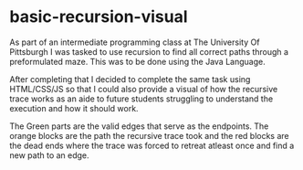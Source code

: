 # basic-recursion-visual
As part of an intermediate programming class at The University Of Pittsburgh I was tasked to use recursion to find all correct paths through a preformulated maze. This was to be done using the Java Language.

After completing that I decided to complete the same task using HTML/CSS/JS so that I could also provide a visual of how the recursive trace works as an aide to future students struggling to understand the execution and how it should work.

The Green parts are the valid edges that serve as the endpoints. The orange blocks are the path the recursive trace took and the red blocks are the dead ends where the trace was forced to retreat atleast once and find a new path to an edge.
